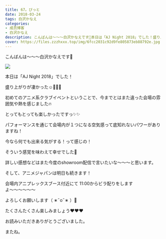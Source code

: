 ```yaml
---
title: 67。ぴっと
date: 2018-03-24
tags: 白沢かなえ
categories: 
- 成员博客
- 白沢かなえ
description: こんばんは〜〜〜白沢かなえです🌷本日は「AJ Night 2018」でした！盛り上がりが凄かった☺️🌸🌸🌸初めてのアニメ系クラブイベントということで、今までとはまた違...
cover: https://files.zzzhxxx.top/img/6fcc2031c92d9fe805873eb88792e.jpg 
---
```







こんばんは〜〜〜白沢かなえです🌷


![](https://files.zzzhxxx.top/img/6fcc2031c92d9fe805873eb88792e.jpg)



本日は「AJ Night 2018」でした！


盛り上がりが凄かった☺️🌸🌸🌸







初めてのアニメ系クラブイベントということで、今までとはまた違った会場の雰囲気や熱を感じました🔥






とってもとっても楽しかったですっ✨✨







パフォーマンスを通じて会場内が１つになる空気感って底知れないパワーがありますね！


今なら何でも出来る気がする！って感じの！







そういう感覚を味わえて幸せでした🌸








詳しい感想などはまた今度のshowroom配信で言いたいな〜〜〜と思います。











そして、アニメジャパンは明日も続きます！


会場内アニプレックスブース付近にて
11:00からビラ配りをしますよ〜〜〜〜〜〜


よろしくお願いします（ ∗   ̑ o   ̑ ∗ ）🧡












たくさんたくさん楽しみましょう❤️❤️❤️











お読みいただきありがとうございました。



またね。



